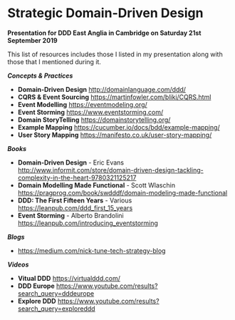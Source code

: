# Strategic Domain-Driven Design

**Presentation for DDD East Anglia in Cambridge on Saturday 21st September 2019**
 
This list of resources includes those I listed in my presentation along with those that I mentioned during it.

***Concepts & Practices***

- **Domain-Driven Design** http://domainlanguage.com/ddd/
- **CQRS & Event Sourcing** https://martinfowler.com/bliki/CQRS.html
- **Event Modelling** https://eventmodeling.org/
- **Event Storming** https://www.eventstorming.com/
- **Domain StoryTelling** https://domainstorytelling.org/
- **Example Mapping** https://cucumber.io/docs/bdd/example-mapping/
- **User Story Mapping** https://manifesto.co.uk/user-story-mapping/

***Books***

- **Domain-Driven Design** - Eric Evans http://www.informit.com/store/domain-driven-design-tackling-complexity-in-the-heart-9780321125217 
- **Domain Modelling Made Functional** - Scott Wlaschin https://pragprog.com/book/swdddf/domain-modeling-made-functional
- **DDD: The First Fifteen Years** - Various https://leanpub.com/ddd_first_15_years 
- **Event Storming** - Alberto Brandolini https://leanpub.com/introducing_eventstorming

***Blogs***

- https://medium.com/nick-tune-tech-strategy-blog

***Videos***

- **Vitual DDD** https://virtualddd.com/
- **DDD Europe** https://www.youtube.com/results?search_query=dddeurope
- **Explore DDD** https://www.youtube.com/results?search_query=exploreddd


